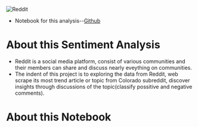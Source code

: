 ![Reddit](https://www.internetmatters.org/wp-content/uploads/2022/02/shutterstock_1919746949-600x314-1.png)
+ Notebook for this analysis--[Github](https://github.com/xuan112192/Reddit-data-exploring/blob/main/Reddit%20Web%20Scaping.ipynb "Notebook File")

# About this Sentiment Analysis
+ Reddit is a social media platform, consist of various communities and their members can share and discuss nearly eveything on communities.
+ The indent of this project is to exploring the data from Reddit, web scrape its most trend article or topic from Colorado subreddit, discover insights through discussions of the topic(classify possitive and negative comments).

# About this Notebook

 
